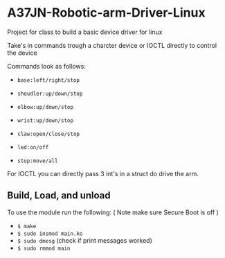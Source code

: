 # A37JN-Robotic-arm-Driver-Linux
Project for class to build a basic device driver for linux 

Take's in commands trough a charcter device or IOCTL directly to control the device

Commands look as follows: 

- `base:left/right/stop`
- `shoudler:up/down/stop`
- `elbow:up/down/stop`
- `wrist:up/down/stop`
- `claw:open/close/stop`

- `led:on/off`
- `stop:move/all`

For IOCTL you can directly pass 3 int's in a struct do drive the arm.

## Build, Load, and unload
To use the module run the following: ( Note make sure Secure Boot is off )

- `$ make`
- `$ sudo insmod main.ko`
- `$ sudo dmesg` (check if print messages worked)
- `$ sudo rmmod main`
 
